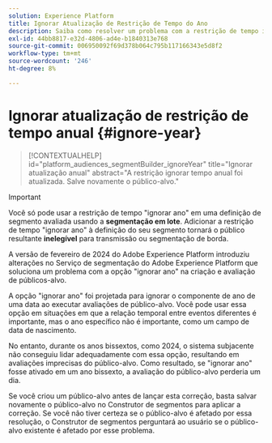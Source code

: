 ```yaml
---
solution: Experience Platform
title: Ignorar Atualização de Restrição de Tempo do Ano
description: Saiba como resolver um problema com a restrição de tempo ignorar ano.
exl-id: 44bb8817-e32d-4806-ad4e-b1840313e768
source-git-commit: 006950092f69d378b064c795b117166343e5d8f2
workflow-type: tm+mt
source-wordcount: '246'
ht-degree: 8%

---
```


# Ignorar atualização de restrição de tempo anual {#ignore-year}

>[!CONTEXTUALHELP]
>id="platform_audiences_segmentBuilder_ignoreYear"
>title="Ignorar atualização anual"
>abstract="A restrição ignorar tempo anual foi atualizada. Salve novamente o público-alvo."

>[!IMPORTANT]
>
>Você só pode usar a restrição de tempo &quot;ignorar ano&quot; em uma definição de segmento avaliada usando a **segmentação em lote**. Adicionar a restrição de tempo &quot;ignorar ano&quot; à definição do seu segmento tornará o público resultante **inelegível** para transmissão ou segmentação de borda.

A versão de fevereiro de 2024 do Adobe Experience Platform introduziu alterações no Serviço de segmentação do Adobe Experience Platform que soluciona um problema com a opção &quot;ignorar ano&quot; na criação e avaliação de públicos-alvo.

A opção &quot;ignorar ano&quot; foi projetada para ignorar o componente de ano de uma data ao executar avaliações de público-alvo. Você pode usar essa opção em situações em que a relação temporal entre eventos diferentes é importante, mas o ano específico não é importante, como um campo de data de nascimento.

No entanto, durante os anos bissextos, como 2024, o sistema subjacente não conseguiu lidar adequadamente com essa opção, resultando em avaliações imprecisas do público-alvo. Como resultado, se &quot;ignorar ano&quot; fosse ativado em um ano bissexto, a avaliação do público-alvo perderia um dia.

Se você criou um público-alvo antes de lançar esta correção, basta salvar novamente o público-alvo no Construtor de segmentos para aplicar a correção. Se você não tiver certeza se o público-alvo é afetado por essa resolução, o Construtor de segmentos perguntará ao usuário se o público-alvo existente é afetado por esse problema.
